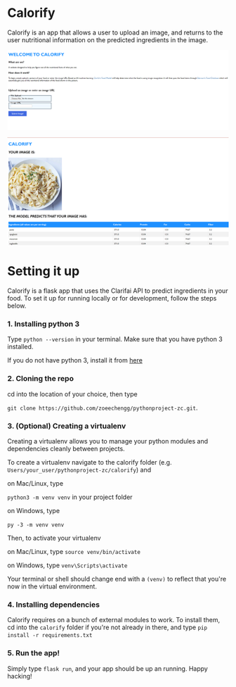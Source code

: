 
# Calorify

  

Calorify is an app that allows a user to upload an image, and returns to the user nutritional information on the predicted ingredients in the image.

![Home page](calorify1.png)

![Ingredients page](calorify2.png)

  

# Setting it up

  

Calorify is a flask app that uses the Clarifai API to predict ingredients in your food. To set it up for running locally or for development, follow the steps below.

  

### 1. Installing python 3

Type `python --version` in your terminal. Make sure that you have python 3 installed.

If you do not have python 3, install it from [here]([https://www.python.org/downloads/])

### 2. Cloning the repo

cd into the location of your choice, then type

`git clone https://github.com/zoeechengg/pythonproject-zc.git`.

### 3. (Optional) Creating a virtualenv

Creating a virtualenv allows you to manage your python modules and dependencies cleanly between projects.

  

To create a virtualenv navigate to the calorify folder (e.g. `Users/your_user/pythonproject-zc/calorify`) and

on Mac/Linux, type

`python3 -m venv venv` in your project folder

on Windows, type

`py -3 -m venv venv`

  

Then, to activate your virtualenv

on Mac/Linux, type `source venv/bin/activate`

on Windows, type `venv\Scripts\activate`

  

Your terminal or shell should change end with a `(venv)` to reflect that you're now in the virtual environment.

### 4. Installing dependencies

  

Calorify requires on a bunch of external modules to work. To install them, cd into the `calorify` folder if you're not already in there, and type `pip install -r requirements.txt`

### 5. Run the app!

Simply type `flask run`, and your app should be up an running. Happy hacking!